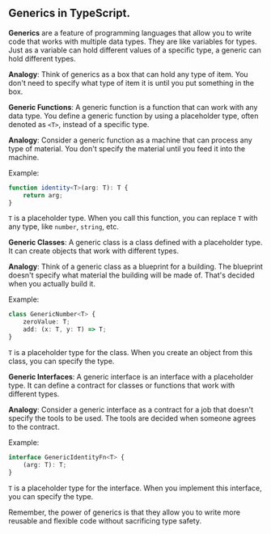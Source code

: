 ## Generics in TypeScript. 

**Generics** are a feature of programming languages that allow you to write code that works with multiple data types. They are like variables for types. Just as a variable can hold different values of a specific type, a generic can hold different types.

**Analogy**: Think of generics as a box that can hold any type of item. You don't need to specify what type of item it is until you put something in the box.

**Generic Functions**: A generic function is a function that can work with any data type. You define a generic function by using a placeholder type, often denoted as `<T>`, instead of a specific type.

**Analogy**: Consider a generic function as a machine that can process any type of material. You don't specify the material until you feed it into the machine.

Example:

```typescript
function identity<T>(arg: T): T {
    return arg;
}
```

`T` is a placeholder type. When you call this function, you can replace `T` with any type, like `number`, `string`, etc.

**Generic Classes**: A generic class is a class defined with a placeholder type. It can create objects that work with different types.

**Analogy**: Think of a generic class as a blueprint for a building. The blueprint doesn't specify what material the building will be made of. That's decided when you actually build it.

Example:

```typescript
class GenericNumber<T> {
    zeroValue: T;
    add: (x: T, y: T) => T;
}
```

`T` is a placeholder type for the class. When you create an object from this class, you can specify the type.

**Generic Interfaces**: A generic interface is an interface with a placeholder type. It can define a contract for classes or functions that work with different types.

**Analogy**: Consider a generic interface as a contract for a job that doesn't specify the tools to be used. The tools are decided when someone agrees to the contract.

Example:

```typescript
interface GenericIdentityFn<T> {
    (arg: T): T;
}
```

`T` is a placeholder type for the interface. When you implement this interface, you can specify the type.

Remember, the power of generics is that they allow you to write more reusable and flexible code without sacrificing type safety.